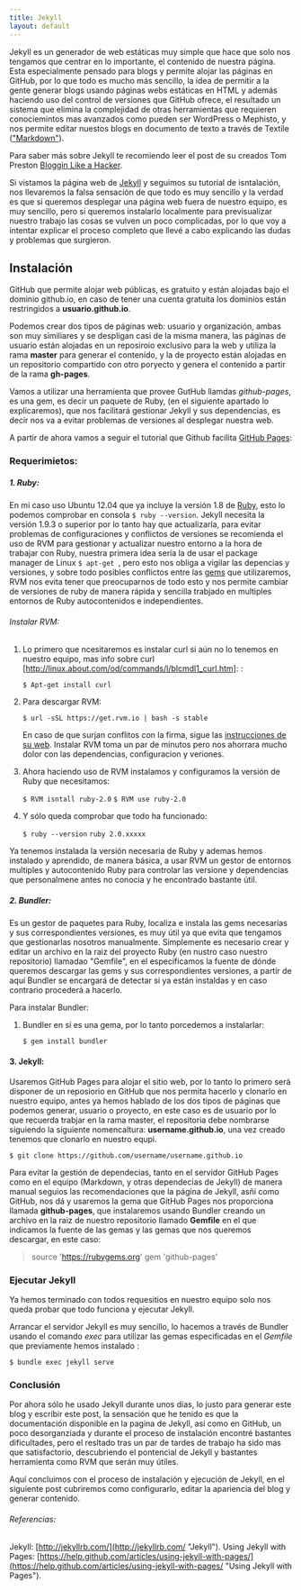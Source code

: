 ```yaml
---
title: Jekyll
layout: default
---
```


Jekyll es un generador de web estáticas muy simple que hace que solo nos tengamos que centrar en lo importante, el contenido de nuestra página. Esta especialmente pensado para blogs y permite alojar las páginas en GitHub, por lo que todo es mucho más sencillo, la idea de permitir a la gente generar blogs usando páginas webs estáticas en HTML y además haciendo uso del control de versiones que GitHub ofrece, el resultado un sistema que elimina la complejidad de otras herramientas que requieren conociemintos mas avanzados como pueden ser WordPress o Mephisto, y nos permite editar nuestos blogs en documento de texto a través de Textile (["Markdown"](http://es.wikipedia.org/wiki/Markdown "Markdown")).

Para saber más sobre Jekyll te recomiendo leer el post de su creados Tom Preston [Bloggin Like a Hacker](http://tom.preston-werner.com/2008/11/17/blogging-like-a-hacker.html "Blogging Like a Hacker").

Si vistamos la página web de [Jekyll](http://jekyllrb.com/ "Jekyll") y seguimos su tutorial de isntalación, nos llevaremos la falsa sensación de que todo es muy sencillo y la verdad es que si queremos desplegar una página web fuera de nuestro equipo, es muy sencillo, pero si queremos instalarlo localmente para previsualizar nuestro trabajo las cosas se vulven un poco complicadas, por lo que voy a intentar explicar el proceso completo que llevé a cabo explicando las dudas y problemas que surgieron.

## Instalación

GitHub que permite alojar web públicas, es gratuito y están alojadas bajo el dominio github.io, en caso de tener una cuenta gratuita los dominios están restringidos a **usuario.github.io**.

Podemos crear dos tipos de páginas web: usuario y organización, ambas son muy similiares y se despligan casi de la misma manera, las páginas de usuario están alojadas en un reposiroio exclusivo para la web y utiliza la rama **master** para generar el contenido, y la de proyecto están alojadas en un repositorio compartido con otro poryecto y genera el contenido a partir de la rama **gh-pages**.

Vamos a utilizar una herramienta que provee GutHub llamdas *github-pages*, es una gem, es decir un paquete de Ruby, (en el siguiente apartado lo explicaremos), que nos facilitará gestionar Jekyll y sus dependencias, es decir nos va a evitar problemas de versiones al desplegar nuestra web.

A partir de ahora vamos a seguir el tutorial que Github facilita [GitHub Pages](https://help.github.com/articles/using-jekyll-with-pages/ "GitHub Pages"):

### Requerimietos:

##### **1. Ruby**:

En mi caso uso Ubuntu 12.04 que ya incluye la versión 1.8 de [Ruby](https://www.ruby-lang.org/es/ "Ruby"), esto lo podemos comprobar en consola `$ ruby --version`.
Jekyll necesita la versión 1.9.3 o superior por lo tanto hay que actualizarla, para evitar problemas de configuraciones y conflictos de versiones se recomienda el uso de RVM para gestionar y actualizar nuestro entorno a la hora de trabajar con Ruby, nuestra primera idea sería la de usar el package manager de Linux `$ apt-get `, pero esto nos obliga a vigilar las depencias y versiones, y sobre todo posibles conflictos entre las [gems](http://es.wikipedia.org/wiki/RubyGems "gems") que utilizaremos, RVM nos evita tener que preocuparnos de todo esto y nos permite cambiar de versiones de ruby de manera rápida y sencilla trabjado en multiples entornos de Ruby autocontenidos e independientes.

###### Instalar RVM:

1. Lo primero que ncesitaremos es instalar curl si aún no lo tenemos en nuestro equipo, mas info sobre curl [http://linux.about.com/od/commands/l/blcmdl1_curl.htm]: :

    `$ Apt-get install curl`

2. Para descargar RVM:

    `$ url -sSL https://get.rvm.io | bash -s stable`

	En caso de que surjan conflitos con la firma, sigue las [instrucciones de su web](https://rvm.io/ "firma RVM"). Instalar RVM toma un par de minutos pero nos ahorrara mucho dolor con las dependencias, configuracion y veriones.

3. Ahora haciendo uso de RVM instalamos y configuramos la versión de Ruby que necesitamos:

    `$ RVM isntall ruby-2.0`
	`$ RVM use ruby-2.0`

4. Y sólo queda comprobar que todo ha funcionado:

    `$ ruby --version`
    `ruby 2.0.xxxxx`

Ya tenemos instalada la versión necesaria de Ruby y ademas hemos instalado y aprendido, de manera básica, a usar RVM un gestor de entornos multiples y autocontenido Ruby para controlar las versione y dependencias que personalmene antes no conocia y he encontrado bastante útil.


##### **2. Bundler**:

Es un gestor de paquetes para Ruby, localiza e instala las gems necesarias y sus correspondientes versiones, es muy útil ya que evita que tengamos que gestionarlas nosotros manualmente. Simplemente es necesario crear y editar un archivo en la raiz del proyecto Ruby (en nustro caso nuestro repositorio) llamadao "Gemfile", en el especificamos la fuente de dónde queremos descargar las gems y sus correspondientes versiones, a partir de aquí Bundler se encargará de detectar si ya están instaldas y en caso contrario procederá a hacerlo.

Para instalar Bundler:

1. Bundler en sí es una gema, por lo tanto porcedemos a instalarlar:

	`$ gem install bundler`

#### **3. Jekyll**:

Usaremos GitHub Pages para alojar el sitio web, por lo tanto lo primero será disponer de un reposiorio en GitHub que nos permita hacerlo y clonarlo en nuestro equipo, antes ya hemos hablado de los dos tipos de páginas que podemos generar, usuario o proyecto, en este caso es de usuario por lo que recuerda trabjar en la rama master, el repositoria debe nombrarse siguiendo la siguiente nomencaltura: **username.github.io**, una vez creado tenemos que clonarlo en nuestro equpi.

`$ git clone https://github.com/username/username.github.io`

Para evitar la gestión de dependecias, tanto en el servidor GitHub Pages como en el equipo (Markdown, y otras dependecias de Jekyll) de manera manual seguios las recomendaciones que la página de Jekyll, asñi como GitHub, nos dá y usaremos la gema que GitHub Pages nos proporciona llamada **github-pages**, que instalaremos usando Bundler creando un archivo en la raiz de nuestro repositorio llamado **Gemfile** en el que indicamos la fuente de las gemas y las gemas que nos queremos descargar, en este caso:

>  source 'https://rubygems.org'
>  gem 'github-pages'

### Ejecutar Jekyll

Ya hemos terminado con todos requesitios en nuestro equipo solo nos queda probar que todo funciona y ejecutar Jekyll.

Arrancar el servidor Jekyll es muy sencillo, lo hacemos a través de Bundler usando el comando *exec* para utilizar las gemas especificadas en el *Gemfile* que previamente hemos instalado :

`$ bundle exec jekyll serve`

### Conclusión
Por ahora sólo he usado Jekyll durante unos días, lo justo para generar este blog y escribir este post, la sensación que he tenido es que la documentación disponible en la pagina de Jekyll, así como en GitHub, un poco desorganziada y durante el proceso de instalación encontré bastantes dificultades, pero el resltado tras un par de tardes de trabajo ha sido mas que satisfactorio, descubriendo el pontencial de Jekyll y bastantes herramienta como RVM que serán muy útiles.

Aquí concluimos con el proceso de instalación y ejecución de Jekyll, en el siguiente post cubriremos como configurarlo, editar la apariencia del blog y generar contenido.

###### Referencias:
Jekyll: [http://jekyllrb.com/](http://jekyllrb.com/ "Jekyll").
Using Jekyll with Pages: [https://help.github.com/articles/using-jekyll-with-pages/](https://help.github.com/articles/using-jekyll-with-pages/ "Using Jekyll with Pages").




